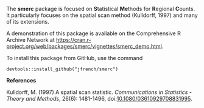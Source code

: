 The **smerc** package is focused on **S**tatistical **Me**thods for **R**egional **C**ounts. It particularly focuses on the spatial scan method (Kulldorff, 1997) and many of its extensions.

A demonstration of this package is available on the Comprehensive R Archive Network at <https://cran.r-project.org/web/packages/smerc/vignettes/smerc_demo.html>.

To install this package from GitHub, use the command

`devtools::install_github("jfrench/smerc")`

**References**

Kulldorff, M. (1997) A spatial scan statistic. *Communications in Statistics - Theory and Methods*, 26(6): 1481-1496, doi:[10.1080/03610929708831995](https://doi.org/10.1080/03610929708831995).
